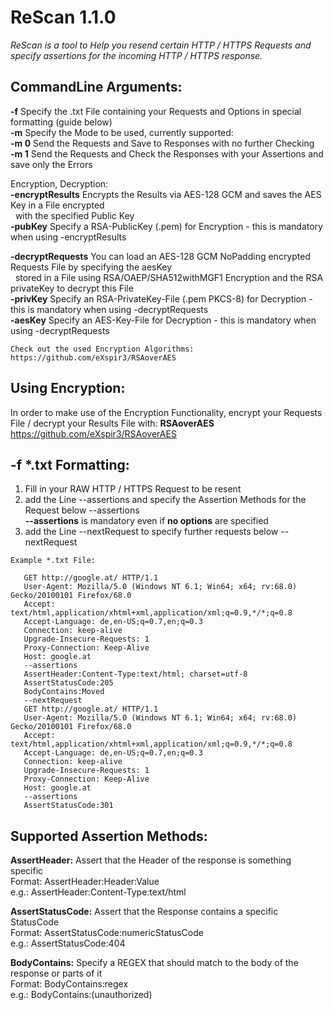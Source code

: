 # ReScan 1.1.0

*ReScan is a tool to Help you resend certain HTTP / HTTPS Requests and specify assertions for the incoming HTTP / HTTPS response.*

## CommandLine Arguments:

  **-f** Specify the .txt File containing your Requests and Options in special formatting (guide below)  
  **-m** Specify the Mode to be used, currently supported:  
  **-m 0** Send the Requests and Save to Responses with no further Checking  
  **-m 1** Send the Requests and Check the Responses with your Assertions and save only the Errors  
    
  Encryption, Decryption:  
  **-encryptResults** Encrypts the Results via AES-128 GCM and saves the AES Key in a File encrypted  
                     &nbsp;    with the specified Public Key  
  **-pubKey** Specify a RSA-PublicKey (.pem) for Encryption - this is mandatory when using -encryptResults  
    
  **-decryptRequests** You can load an AES-128 GCM NoPadding encrypted Requests File by specifying the aesKey  
                    &nbsp;      stored in a File using RSA/OAEP/SHA512withMGF1 Encryption and the RSA privateKey to decrypt this File  
  **-privKey** Specify an RSA-PrivateKey-File (.pem PKCS-8) for Decryption - this is mandatory when using -decryptRequests  
  **-aesKey** Specify an AES-Key-File for Decryption - this is mandatory when using -decryptRequests  
    
    Check out the used Encryption Algorithms: https://github.com/eXspir3/RSAoverAES
    
## Using Encryption:
  
  In order to make use of the Encryption Functionality, encrypt your Requests File / decrypt your Results File with:
  **RSAoverAES** https://github.com/eXspir3/RSAoverAES
                    
          
## -f *.txt Formatting:

  1. Fill in your RAW HTTP / HTTPS Request to be resent  
  2. add the Line --assertions and specify the Assertion Methods for the Request below --assertions  
    **--assertions** is mandatory even if **no options** are specified  
  3. add the Line --nextRequest to specify further requests below --nextRequest  
  
    Example *.txt File:

       GET http://google.at/ HTTP/1.1  
       User-Agent: Mozilla/5.0 (Windows NT 6.1; Win64; x64; rv:68.0) Gecko/20100101 Firefox/68.0  
       Accept: text/html,application/xhtml+xml,application/xml;q=0.9,*/*;q=0.8  
       Accept-Language: de,en-US;q=0.7,en;q=0.3   
       Connection: keep-alive  
       Upgrade-Insecure-Requests: 1  
       Proxy-Connection: Keep-Alive  
       Host: google.at     
       --assertions     
       AssertHeader:Content-Type:text/html; charset=utf-8     
       AssertStatusCode:205     
       BodyContains:Moved     
       --nextRequest
       GET http://google.at/ HTTP/1.1
       User-Agent: Mozilla/5.0 (Windows NT 6.1; Win64; x64; rv:68.0) Gecko/20100101 Firefox/68.0
       Accept: text/html,application/xhtml+xml,application/xml;q=0.9,*/*;q=0.8
       Accept-Language: de,en-US;q=0.7,en;q=0.3
       Connection: keep-alive
       Upgrade-Insecure-Requests: 1
       Proxy-Connection: Keep-Alive
       Host: google.at
       --assertions
       AssertStatusCode:301 
  
          
## Supported Assertion Methods:

  **AssertHeader:** Assert that the Header of the response is something specific   
      Format: AssertHeader:Header:Value  
        e.g.: AssertHeader:Content-Type:text/html  

  **AssertStatusCode:** Assert that the Response contains a specific StatusCode  
      Format: AssertStatusCode:numericStatusCode  
        e.g.: AssertStatusCode:404  

  **BodyContains:** Specify a REGEX that should match to the body of the response or parts of it  
      Format: BodyContains:regex  
        e.g.: BodyContains:(unauthorized)  
            
          
